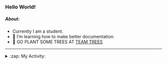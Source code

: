 ### Hello World!

##### About:
- Currently I am a student.
- 🌱 I’m learning how to make better documentation.
- 🌱 GO PLANT SOME TREES AT [TEAM TREES](https://teamtrees.org/)

---
<details>
  <summary>:zap: My Activity:</summary>
  
<!--START_SECTION:waka-->
![Code Time](http://img.shields.io/badge/Code%20Time-1%2C152%20hrs%2045%20mins-blue)

**I'm a Night 🦉** 

```text
🌞 Morning                1655 commits        ██░░░░░░░░░░░░░░░░░░░░░░░   09.69 % 
🌆 Daytime                5913 commits        █████████░░░░░░░░░░░░░░░░   34.63 % 
🌃 Evening                4876 commits        ███████░░░░░░░░░░░░░░░░░░   28.56 % 
🌙 Night                  4629 commits        ███████░░░░░░░░░░░░░░░░░░   27.11 % 
```
📅 **I'm Most Productive on Wednesday** 

```text
Monday                   2492 commits        ████░░░░░░░░░░░░░░░░░░░░░   14.60 % 
Tuesday                  2293 commits        ███░░░░░░░░░░░░░░░░░░░░░░   13.43 % 
Wednesday                3951 commits        ██████░░░░░░░░░░░░░░░░░░░   23.14 % 
Thursday                 2158 commits        ███░░░░░░░░░░░░░░░░░░░░░░   12.64 % 
Friday                   1710 commits        ███░░░░░░░░░░░░░░░░░░░░░░   10.02 % 
Saturday                 1515 commits        ██░░░░░░░░░░░░░░░░░░░░░░░   08.87 % 
Sunday                   2954 commits        ████░░░░░░░░░░░░░░░░░░░░░   17.30 % 
```


📊 **This Week I Spent My Time On** 

```text
🔥 Editors: 
VS Code                  2 mins              █████████████████████████   100.00 % 

🐱‍💻 Projects: 
giveth-dapps-v2          1 min               ████████████████████░░░░░   81.56 % 
praise                   0 secs              █████░░░░░░░░░░░░░░░░░░░░   18.44 % 
```


 Last Updated on 26/07/2023 02:26:18 UTC
<!--END_SECTION:waka-->
</details>
